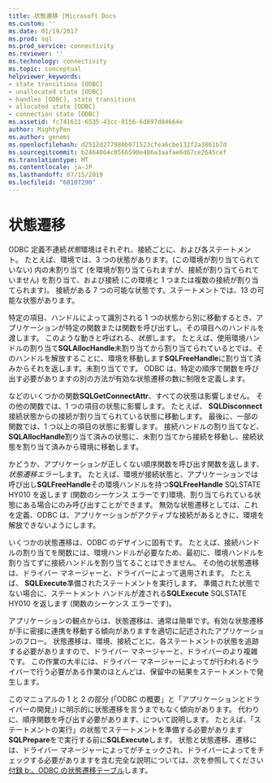 ```yaml
---
title: 状態遷移 |Microsoft Docs
ms.custom: ''
ms.date: 01/19/2017
ms.prod: sql
ms.prod_service: connectivity
ms.reviewer: ''
ms.technology: connectivity
ms.topic: conceptual
helpviewer_keywords:
- state transitions [ODBC]
- unallocated state [ODBC]
- handles [ODBC], state transitions
- allocated state [ODBC]
- connection state [ODBC]
ms.assetid: fc741611-6535-43cc-8156-6d897d04664e
author: MightyPen
ms.author: genemi
ms.openlocfilehash: d2512d277980b071523cfea6cbe132f2a3861b7d
ms.sourcegitcommit: b2464064c0566590e486a3aafae6d67ce2645cef
ms.translationtype: MT
ms.contentlocale: ja-JP
ms.lasthandoff: 07/15/2019
ms.locfileid: "68107290"
---
```

# <a name="state-transitions"></a>状態遷移
ODBC 定義不連続*状態*環境はそれぞれ、接続ごとに、および各ステートメント。 たとえば、環境では、3 つの状態があります。(この環境が割り当てられていない) 内の未割り当て (を環境が割り当てられますが、接続が割り当てられていません) を割り当て、および接続 (この環境と 1 つまたは複数の接続が割り当てられます)。 接続がある 7 つの可能な状態です。ステートメントでは、13 の可能な状態があります。  
  
 特定の項目、ハンドルによって識別される 1 つの状態から別に移動するとき、アプリケーションが特定の関数または関数を呼び出すし、その項目へのハンドルを渡します。 このような動きと呼ばれる、*状態*します。 たとえば、使用環境ハンドルの割り当て**SQLAllocHandle**未割り当てから割り当てられているとでは、そのハンドルを解放することに、環境を移動します**SQLFreeHandle**に割り当て済みからそれを返します。未割り当てです。 ODBC は、特定の順序で関数を呼び出す必要がありますの別の方法が有効な状態遷移の数に制限を定義します。  
  
 などのいくつかの関数**SQLGetConnectAttr**、すべての状態は影響しません。 その他の関数では、1 つの項目の状態に影響します。 たとえば、 **SQLDisconnect**接続状態からの接続が割り当てられている状態に移動します。 最後に、一部の関数では、1 つ以上の項目の状態に影響します。 接続ハンドルの割り当てなど、 **SQLAllocHandle**割り当て済みの状態に、未割り当てから接続を移動し、接続状態を割り当て済みから環境に移動します。  
  
 かどうか、アプリケーションが正しくない順序関数を呼び出す関数を返します、*状態遷移エラー*します。 たとえば、環境が接続状態と、アプリケーションでは呼び出し**SQLFreeHandle**その環境ハンドルを持つ**SQLFreeHandle** SQLSTATE HY010 を返します (関数のシーケンス エラーです)環境、割り当てられている状態にある場合にのみ呼び出すことができます。 無効な状態遷移としては、これを定義、ODBC は、アプリケーションがアクティブな接続があるときに、環境を解放できないようにします。  
  
 いくつかの状態遷移は、ODBC のデザインに固有です。 たとえば、接続ハンドルの割り当てを関数には、環境ハンドルが必要なため、最初に、環境ハンドルを割り当てずに接続ハンドルを割り当てることはできません。 その他の状態遷移は、ドライバー マネージャーと、ドライバーによって適用されます。 たとえば、 **SQLExecute**準備されたステートメントを実行します。 準備された状態でない場合に、ステートメント ハンドルが渡される**SQLExecute** SQLSTATE HY010 を返します (関数のシーケンス エラーです)。  
  
 アプリケーションの観点からは、状態遷移は、通常は簡単です。有効な状態遷移が手に密接に連携を移動する傾向がありますを適切に記述されたアプリケーションのフロー。 状態遷移は、環境、接続ごとに、各ステートメントの状態を追跡する必要がありますので、ドライバー マネージャーと、ドライバーのより複雑です。 この作業の大半には、ドライバー マネージャーによってが行われるドライバーで行う必要がある作業のほとんどは、保留中の結果をステートメントで発生します。  
  
 このマニュアルの 1 と 2 の部分 (「ODBC の概要」と「アプリケーションとドライバーの開発」) に明示的に状態遷移を言うまでもなく傾向があります。 代わりに、順序関数を呼び出す必要があります、について説明します。 たとえば、「ステートメントの実行」の状態でステートメントを準備する必要があります**SQLPrepare**をで実行する前に**SQLExecute**します。 状態と状態遷移、遷移には、ドライバー マネージャーによってがチェックされ、ドライバーによってをチェックする必要がありますを含む完全な説明については、次を参照してください[付録 b:。ODBC の状態遷移テーブル](../../../odbc/reference/appendixes/appendix-b-odbc-state-transition-tables.md)します。
